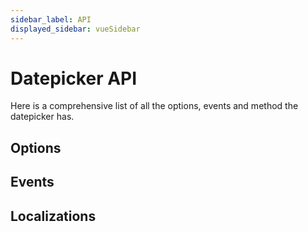 ```yaml
---
sidebar_label: API
displayed_sidebar: vueSidebar
---
```


# Datepicker API

Here is a comprehensive list of all the options, events and method the datepicker has.

<div className="option-list">

## Options

## Events

## Localizations

</div>
